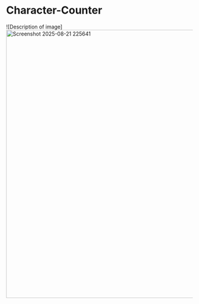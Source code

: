 # Character-Counter
![Description of image]<img width="1549" height="724" alt="Screenshot 2025-08-21 225641" src="https://github.com/user-attachments/assets/9dd69c1d-7ce3-4203-b20e-2a56421c079c" />
